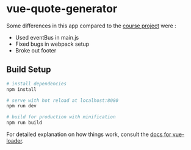 # vue-quote-generator

Some differences in this app compared to the [course project](https://www.udemy.com/vuejs-2-the-complete-guide/) were :

- Used eventBus in main.js
- Fixed bugs in webpack setup
- Broke out footer

## Build Setup

```bash
# install dependencies
npm install

# serve with hot reload at localhost:8080
npm run dev

# build for production with minification
npm run build
```

For detailed explanation on how things work, consult the [docs for vue-loader](http://vuejs.github.io/vue-loader).
